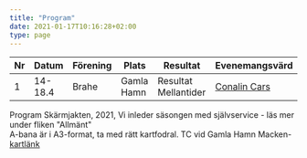 ```yaml
---
title: "Program"
date: 2021-01-17T10:16:28+02:00
type: page
---
```


Nr | Datum | Förening | Plats | Resultat | Evenemangsvärd
------------ | ------------ | ------------ | ------------ |  ------------ | ------------ |
1 | 14-18.4 | Brahe | Gamla Hamn | Resultat Mellantider | [Conalin Cars](http://www.conalin.com)

Program 
Skärmjakten, 2021, 
Vi inleder säsongen med självservice - läs mer under fliken "Allmänt"  
A-bana är i A3-format, ta med rätt kartfodral. TC vid Gamla Hamn Macken- [kartlänk](https://asiointi.maanmittauslaitos.fi/karttapaikka/?lang=fi&share=customMarker&n=7069034.701167223&e=286720.4737607971&title=SJ/RJ%2014.-18.4.&desc=Kartor,%20sj%C3%A4lvservice%20%0AKartat,%20omatoimi&zoom=11&layers=%5B%7B%22id%22:2,%22opacity%22:100%7D%5D)   





